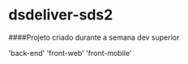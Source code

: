 # dsdeliver-sds2

####Projeto criado durante a semana dev superior

'back-end'
'front-web'
'front-mobile'
